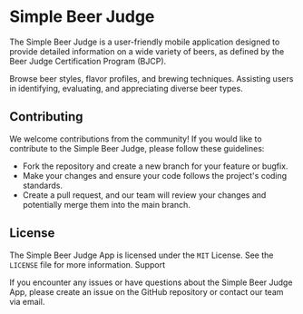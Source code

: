 # Simple Beer Judge

The Simple Beer Judge is a user-friendly mobile application designed to
provide detailed information on a wide variety of beers, as defined by
the Beer Judge Certification Program (BJCP).

Browse beer styles, flavor profiles, and brewing techniques. Assisting
users in identifying, evaluating, and appreciating diverse beer types.

## Contributing

We welcome contributions from the community! If you would like to contribute
to the Simple Beer Judge, please follow these guidelines:

- Fork the repository and create a new branch for your feature or bugfix.
- Make your changes and ensure your code follows the project's coding standards.
- Create a pull request, and our team will review your changes and potentially merge them into the main branch.

## License

The Simple Beer Judge App is licensed under the `MIT` License. See the `LICENSE` file for more information.
Support

If you encounter any issues or have questions about the Simple Beer Judge App, please
create an issue on the GitHub repository or contact our team via email.
